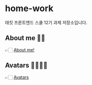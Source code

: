 # home-work

태킷 프론트엔드 스쿨 12기 과제 저장소입니다.

## About me 🙋‍♂️

👉🏻 [About me!](https://github.com/myeong-jae-hwi/home-work/blob/main/about-me.md)

## Avatars 👨‍👩‍👧‍👦
👉🏻 [Avatars](https://github.com/myeong-jae-hwi/homework/blob/main/md/avatars.md)
